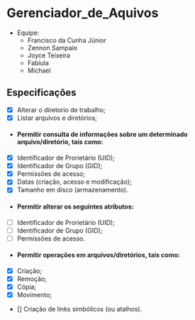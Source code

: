 # Gerenciador_de_Aquivos
- Equipe:
  - Francisco da Cunha Júnior
  - Zennon Sampaio
  - Joyce Teixeira
  - Fabiula
  - Michael

## Especificações
- [x] Alterar o diretorio de trabalho;
- [x] Listar arquivos e diretórios;
- #### Permitir consulta de informações sobre um determinado arquivo/diretório, tais como:
 - [x] Identificador de Prorietário (UID);
 - [x] Identificador de Grupo (GID);
 - [x] Permissões de acesso;
 - [x] Datas (criação, acesso e modificação);
 - [x] Tamanho em disco (armazenamento).
- #### Permitir alterar os seguintes atributos:
- [ ] Identificador de Prorietário (UID);
- [ ] Identificador de Grupo (GID);
- [ ] Permissões de acesso.
- #### Permitir operações em arquivos/diretórios, tais como:
- [x] Criação;
- [x] Remoção;
- [x] Cópia;
- [x] Movimento;
- [] Criação de links simbólicos (ou atalhos).